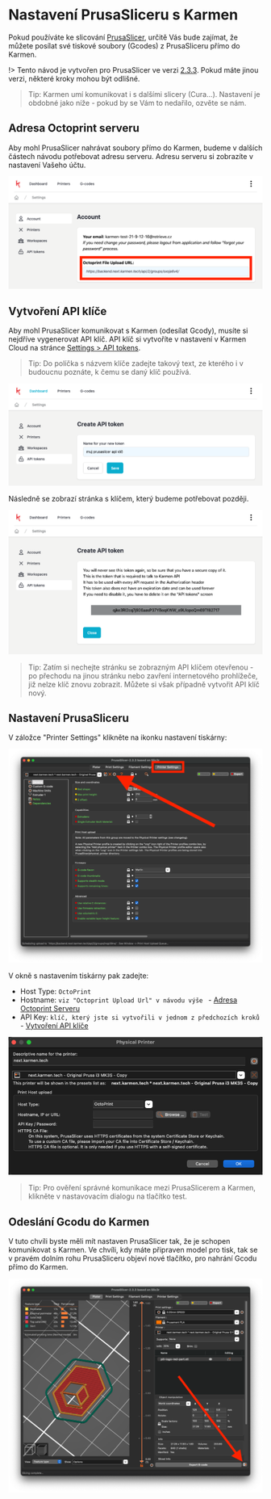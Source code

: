 # Nastavení PrusaSliceru s Karmen

Pokud používáte ke slicování [PrusaSlicer](https://www.prusa3d.com/prusaslicer/), určitě Vás bude zajímat,
že můžete posílat své tiskové soubory (Gcodes) z PrusaSliceru přímo do Karmen.

!> Tento návod je vytvořen pro PrusaSlicer ve verzi [2.3.3](https://github.com/prusa3d/PrusaSlicer/releases/tag/version_2.3.3). Pokud máte jinou verzi, některé kroky mohou být odlišné.

> Tip: Karmen umí komunikovat i s dalšími slicery (Cura...). Nastavení je obdobné jako níže - pokud by se Vám to nedařilo, ozvěte se nám.

## Adresa Octoprint serveru

Aby mohl PrusaSlicer nahrávat soubory přímo do Karmen, budeme v dalších částech návodu potřebovat adresu serveru. Adresu serveru si zobrazíte v nastavení Vašeho účtu.

<borderedImage>![Create API token](_media/prusaslicer-octoprint-upload-url.png ":size=600x295")</borderedImage>

## Vytvoření API klíče

Aby mohl PrusaSlicer komunikovat s Karmen (odesílat Gcody), musíte si nejdříve vygenerovat API klíč.
API klíč si vytvoříte v nastavení v Karmen Cloud na stránce [Settings > API tokens](https://next.karmen.tech/settings/api-tokens).

> Tip: Do políčka s názvem klíče zadejte takový text, ze kterého i v budoucnu poznáte, k čemu se daný klíč používá.

<borderedImage>![Create API token](_media/account-create-api-token.png ":size=600x295")</borderedImage>

Následně se zobrazí stránka s klíčem, který budeme potřebovat později.

<borderedImage>![Copy API token](_media/account-copy-api-token.png ":size=600x295")</borderedImage>

> Tip: Zatím si nechejte stránku se zobrazným API klíčem otevřenou - po přechodu na jinou stránku nebo zavření internetového prohlížeče, již nelze klíč znovu zobrazit. Můžete si však případně vytvořit API klíč nový.

## Nastavení PrusaSliceru

V záložce "Printer Settings" klikněte na ikonku nastavení tiskárny:

<borderedImage>![Prusaslicer Print Host Upload Settings 1](_media/prusaslicer-print-host-upload-settings-1.png ":size=600x295")</borderedImage>

V okně s nastavením tiskárny pak zadejte:

- Host Type: ```OctoPrint ```
- Hostname: ```viz "Octoprint Upload Url" v návodu výše ``` - [Adresa Octoprint Serveru](prusaslicer-gcode-upload?id=adresa-octoprint-serveru)
- API Key: ```klíč, který jste si vytvořili v jednom z předchozích kroků``` - [Vytvoření API klíče](prusaslicer-gcode-upload?id=vytvoření-api-klíče)

<borderedImage>![Prusaslicer Print Host Upload Settings 2](_media/prusaslicer-print-host-upload-settings-2.png ":size=600x295")</borderedImage>

> Tip: Pro ověření správné komunikace mezi PrusaSlicerem a Karmen, klikněte v nastavovacím dialogu na tlačítko test.

## Odeslání Gcodu do Karmen

V tuto chvíli byste měli mít nastaven PrusaSlicer tak, že je schopen komunikovat s Karmen. Ve chvíli, kdy máte připraven model pro tisk, tak se v pravém dolním rohu PrusaSliceru objeví nové tlačítko, pro nahrání Gcodu přímo do Karmen.

<borderedImage>![Prusaslicer Send To Karmen Button](_media/prusaslicer-send-to-karmen-button.png ":size=600x295")</borderedImage>


